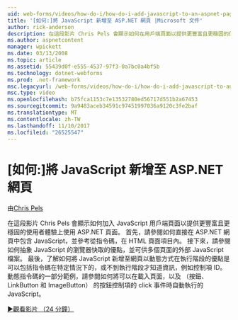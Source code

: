 ```yaml
---
uid: web-forms/videos/how-do-i/how-do-i-add-javascript-to-an-aspnet-page
title: '[如何:]將 JavaScript 新增至 ASP.NET 網頁 |Microsoft 文件'
author: rick-anderson
description: 在這段影片 Chris Pels 會顯示如何在用戶端頁面以提供更豐富且更穩固的使用者體驗上使用 ASP.NET 頁面包含 JavaScript...
ms.author: aspnetcontent
manager: wpickett
ms.date: 03/13/2008
ms.topic: article
ms.assetid: 55439d0f-e555-4537-97f3-0a7bc0a4bf5b
ms.technology: dotnet-webforms
ms.prod: .net-framework
msc.legacyurl: /web-forms/videos/how-do-i/how-do-i-add-javascript-to-an-aspnet-page
msc.type: video
ms.openlocfilehash: b75fca1153c7e13532780ed56717d551b2a67453
ms.sourcegitcommit: 9a9483aceb34591c97451997036a9120c3fe2baf
ms.translationtype: MT
ms.contentlocale: zh-TW
ms.lasthandoff: 11/10/2017
ms.locfileid: "26525547"
---
```

<a name="how-do-i-add-javascript-to-an-aspnet-page"></a>[如何:]將 JavaScript 新增至 ASP.NET 網頁
====================
由[Chris Pels](https://twitter.com/chrispels)

在這段影片 Chris Pels 會顯示如何加入 JavaScript 用戶端頁面以提供更豐富且更穩固的使用者體驗上使用 ASP.NET 頁面。 首先，請參閱如何直接在 ASP.NET 網頁中包含 JavaScript，並參考從指令碼，在 HTML 頁面項目內。 接下來，請參閱如何抽象 JavaScript 的瀏覽器快取的優點，並可供多個頁面的外部 JavaScript 檔案。 最後，了解如何將 JavaScript 新增至網頁以動態方式在執行階段的優點是可以包括指令碼在特定情況下的，或不到執行階段才知道資訊，例如控制項 ID。 動態指令碼的一部分範例，請參閱如何將可以在載入頁面，以及 （按鈕、 LinkButton 和 ImageButton） 的按鈕控制項的 click 事件時自動執行的 JavaScript。

[&#9654;觀看影片 （24 分鐘）](https://channel9.msdn.com/Blogs/ASP-NET-Site-Videos/how-do-i-add-javascript-to-an-aspnet-page)
